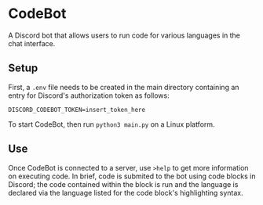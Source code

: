 # CodeBot
A Discord bot that allows users to run code for various languages in the chat interface.


## Setup
First, a `.env` file needs to be created in the main directory containing an entry for Discord's authorization token as follows:
```
DISCORD_CODEBOT_TOKEN=insert_token_here
```

To start CodeBot, then run `python3 main.py` on a Linux platform.

## Use
Once CodeBot is connected to a server, use `>help` to get more information on executing code. In brief, code is submited to the bot using code blocks in Discord; the code contained within the block is run and the language is declared via the language listed for the code block's highlighting syntax. 


